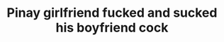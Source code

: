 ---
layout: post
title: Pinay girlfriend fucked and sucked his boyfriend cock
duration: '07:37'
view: 208
rate: 2
video: 'https://flashservice.xvideos.com/embedframe/27623591'
category: 
 - amateur
 - caught
 - curvy
 - pinay
 - student
tags: 
 - pinay-sex
priority: 0.9
changefreq: daily
---